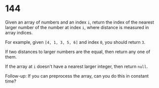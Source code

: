 [_metadata_:difficulty]:-  "Medium"
[_metadata_:asker]:-       "Google"
[_metadata_:tags]:-        "list"

# 144

Given an array of numbers and an index `i`, return the index of the nearest larger number of the number at index `i`, where distance is measured in array indices.

For example, given `[4, 1, 3, 5, 6]` and index `0`, you should return `3`.

If two distances to larger numbers are the equal, then return any one of them.

If the array at `i` doesn't have a nearest larger integer, then return `null`.

Follow-up: If you can preprocess the array, can you do this in constant time?
